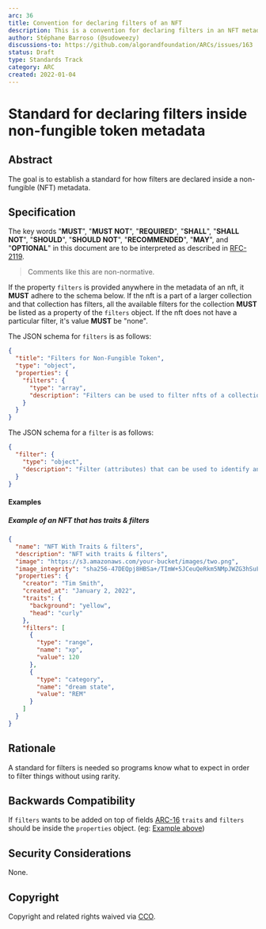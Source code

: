 ```yaml
---
arc: 36
title: Convention for declaring filters of an NFT
description: This is a convention for declaring filters in an NFT metadata
author: Stéphane Barroso (@sudoweezy)
discussions-to: https://github.com/algorandfoundation/ARCs/issues/163
status: Draft
type: Standards Track
category: ARC
created: 2022-01-04
---
```


# Standard for declaring filters inside non-fungible token metadata

## Abstract

The goal is to establish a standard for how filters are declared inside a non-fungible (NFT) metadata.

## Specification

The key words "**MUST**", "**MUST NOT**", "**REQUIRED**", "**SHALL**", "**SHALL NOT**", "**SHOULD**", "**SHOULD NOT**", "**RECOMMENDED**", "**MAY**", and "**OPTIONAL**" in this document are to be interpreted as described in <a href="https://www.ietf.org/rfc/rfc2119.txt">RFC-2119</a>.

> Comments like this are non-normative.

If the property `filters` is provided anywhere in the metadata of an nft, it **MUST** adhere to the schema below.
If the nft is a part of a larger collection and that collection has filters, all the available filters for the collection **MUST** be listed as a property of the `filters` object.
If the nft does not have a particular filter, it's value **MUST** be "none".

The JSON schema for `filters` is as follows:

```json
{
  "title": "Filters for Non-Fungible Token",
  "type": "object",
  "properties": {
    "filters": {
      "type": "array",
      "description": "Filters can be used to filter nfts of a collection.  Values must be an array of filter."
    }
  }
}
```

The JSON schema for a `filter` is as follows:
```json
{
  "filter": {
    "type": "object",
    "description": "Filter (attributes) that can be used to identify an nft. Values may be strings or numbers"
  }
}
```

#### Examples

##### Example of an NFT that has traits & filters

```json
{
  "name": "NFT With Traits & filters",
  "description": "NFT with traits & filters",
  "image": "https://s3.amazonaws.com/your-bucket/images/two.png",
  "image_integrity": "sha256-47DEQpj8HBSa+/TImW+5JCeuQeRkm5NMpJWZG3hSuFU=",
  "properties": {
    "creator": "Tim Smith",
    "created_at": "January 2, 2022",
    "traits": {
      "background": "yellow",
      "head": "curly"
    },
    "filters": [
      {
        "type": "range",
        "name": "xp",
        "value": 120
      },
      {
        "type": "category",
        "name": "dream state",
        "value": "REM"
      }
    ]
  }
}
```

## Rationale

A standard for filters is needed so programs know what to expect in order to filter things without using rarity.

## Backwards Compatibility

If `filters` wants to be added on top of fields [ARC-16](arc-0016.md) `traits` and `filters` should be inside the `properties` object. (eg: [Example above](arc-0036.md#example-of-an-nft-that-has-traits--filters))

## Security Considerations

None.

## Copyright

Copyright and related rights waived via <a href="https://creativecommons.org/publicdomain/zero/1.0/">CCO</a>.
